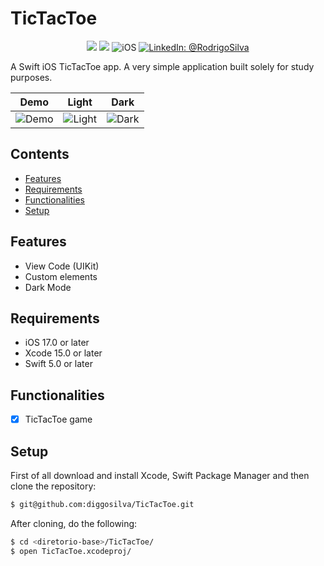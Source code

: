 # TicTacToe

<p align="center">
    <img src="https://img.shields.io/badge/Swift-5.9.1-orange.svg" />
    <img src="https://img.shields.io/badge/Xcode-15.2.X-orange.svg" />
    <img src="https://img.shields.io/badge/platforms-iOS-brightgreen.svg?style=flat" alt="iOS" />
    <a href="https://www.linkedin.com/in/rodrigo-silva-6a53ba300/" target="_blank">
        <img src="https://img.shields.io/badge/LinkedIn-@RodrigoSilva-blue.svg?style=flat" alt="LinkedIn: @RodrigoSilva" />
    </a>
</p>

A Swift iOS TicTacToe app. A very simple application built solely for study purposes.


| Demo | Light | Dark |
| --- | --- | --- |
| ![Demo](https://github.com/user-attachments/assets/9634850b-aefd-4a47-a69a-5b688e791c51) | ![Light](https://github.com/user-attachments/assets/eb4785ab-77d5-4da6-8a29-630e39fe3dc9) | ![Dark](https://github.com/user-attachments/assets/87fc4ffc-4d55-46a3-b92d-235a96770be3) |

## Contents

- [Features](#features)
- [Requirements](#requirements)
- [Functionalities](#functionalities)
- [Setup](#setup)

## Features

- View Code (UIKit)
- Custom elements
- Dark Mode

## Requirements

- iOS 17.0 or later
- Xcode 15.0 or later
- Swift 5.0 or later

## Functionalities
- [x] TicTacToe game

## Setup

First of all download and install Xcode, Swift Package Manager and then clone the repository:

```sh
$ git@github.com:diggosilva/TicTacToe.git
```

After cloning, do the following:

```sh
$ cd <diretorio-base>/TicTacToe/
$ open TicTacToe.xcodeproj/
```
